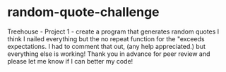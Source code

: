 # random-quote-challenge
Treehouse - Project 1 - create a program that generates random quotes
I think I nailed everything but the no repeat function for the "exceeds expectations. I had to comment that out, (any help appreciated.) 
but everything else is working! Thank you in advance for peer review and please let me know if I can better my code!
